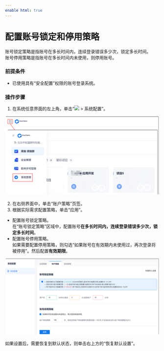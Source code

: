 ```yaml
---
enable html: true
---
```

# 配置账号锁定和停用策略

账号锁定策略是指账号在多长时间内，连续登录错误多少次，锁定多长时间。        
账号停用策略是指账号在多长时间内未使用，则停用账号。

### 前提条件
* 已使用具有“安全配置”权限的账号登录系统。

### 操作步骤
1. 在系统任意界面的左上角，单击“![](fig/nine-point.png) > 系统配置”。      
  <img src="fig/系统配置-入口.png" style="zoom:50%">  
  
2. 在右侧界面中，单击“账户策略”页签。
3. 根据实际需求配置策略，单击“应用”。     
  * 配置账号锁定策略。      
    在“账号锁定策略”区域中，配置账号**在多长时间内，连续登录错误多少次，锁定多长时间**。
  * 配置账号停用策略。        
    如果需要配置停用策略，则勾选“如果账号在有效期内未使用过，再次登录将被停用”。然后配置**有效期限**。         
  <img src="fig/账户策略.png" style="zoom:50%">   

如果设置后，需要恢复到默认状态，则单击右上方的“恢复默认设置”。